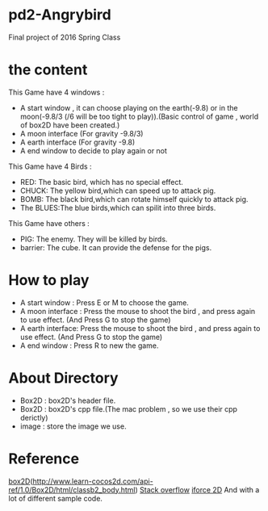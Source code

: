 # pd2-Angrybird
Final project of 2016 Spring Class

# the content

This Game have 4 windows :
* A start window , it can choose playing on the earth(-9.8) or in the moon(-9.8/3 (/6 will be too tight to play)).(Basic control of game , world of box2D have been created.)
* A moon interface (For gravity -9.8/3)
* A earth interface (For gravity -9.8)
* A end window to decide to play again or not

This Game have 4 Birds :
* RED: The basic bird, which has no special effect.
* CHUCK: The yellow bird,which can speed up to attack pig.
* BOMB: The black bird,which can rotate himself quickly to attack pig.
* The BLUES:The blue birds,which can spilit into three birds.

This Game have others :
* PIG: The enemy. They will be killed by birds.
*  barrier: The cube. It can provide the defense for the pigs.

# How to play
* A start window : Press E or M to choose the game.
* A moon interface : Press the mouse to shoot the bird , and press again to use effect.
(And Press G to stop the game)
* A earth interface: Press the mouse to shoot the bird , and press again to use effect.
(And Press G to stop the game)
* A end window : Press R to new the game.


# About Directory 
  * Box2D : box2D's header file.
  * Box2D : box2D's cpp file.(The mac problem , so we use their cpp derictly)
  * image : store the image we use.

# Reference 
[box2D](http://box2d.org/)(http://www.learn-cocos2d.com/api-ref/1.0/Box2D/html/classb2_body.html)
[Stack overflow](http://stackoverflow.com)
[iforce 2D](http://www.iforce2d.net/b2dtut/bodies)
    And with a lot of different sample code.
